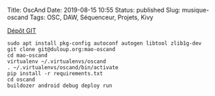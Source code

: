 Title: OscAnd
Date: 2019-08-15 10:55
Status: published
Slug: musique-oscand
Tags: OSC, DAW, Séquenceur, Projets, Kivy


[Dépôt GIT](git@duloup.org:mao-oscand)

    sudo apt install pkg-config autoconf autogen libtool zlib1g-dev
    git clone git@duloup.org:mao-oscand
    cd mao-oscand
    virtualenv ~/.virtualenvs/oscand
    . ~/.virtualenvs/oscand/bin/activate
    pip install -r requirements.txt
    cd oscand
    buildozer android debug deploy run
    
